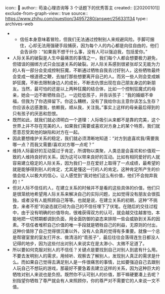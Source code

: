 icon:: 💾
author:: 苟渝心理咨询等 3 个话题下的优秀答主
created:: [[20200101]]
exclude-from-graph-view:: true
source:: https://www.zhihu.com/question/34957280/answer/256331134
type:: archives-web

- - 信任本身意味着冒险，但我们无法通过控制别人来规避风险。手脚可捆住，心却无法用强硬手段捕获，因为每个人的内心都是向往自由的，他们会告诉你：“如果我不想干什么事，没有人可以强迫我，包括爱你。”
- 人际关系的破裂是人生中最痛苦的事情之一，我们每个人都会想要极力避免，但错误的捆绑方式只会加速关系的破裂。对人际关系感到很紧张却又无能为力的人有一部分会变成控制狂魔，不断通过牺牲自我去讨好别人，这些牺牲最终会变成一根道德之鞭，去抽打那些想要离开自己的人。而另一些人则会变成嫉妒狂魔，不断去限制身边人的成长，不断去仇恨出现在自己朋友身边的新朋友。当然，最可怕的还是以上两种狂魔的结合体，比如一个控制狂魔式的母亲，她会一边不断牺牲自己，一边贬低孩子，并告诉孩子：“我的婚姻不幸福，但我为了你选择留下。你这么糟糕，没有了我给你出主意你该怎么生存？你应该永远感激我，依赖我，顺从我，关注我。”事实上这样的母亲最后得到的只有孩子的厌恶和怨恨。
- 既然如此，就我们就必须明白一个道理：人际吸引从来都不是靠的完美，这个世界上并不存在完美的人，如果我们需要或喜欢对方身上的某个特质，我们就愿意忍受其他的缺陷和对方在一起。
- 因此要想维护关系的稳定，我们就必须清晰地知道：“对方到底喜欢我/需要我哪一点？而我又需要/喜欢对方哪一点呢？”
- 维持人际最好的互动莫过于肯定，所谓物以类聚，人类总是会喜欢和价值观一致的人维持良好的关系，因为这可以带来良好的互动。比如有相同爱好的人就容易建立稳定的人际关系，因为我们一旦在爱好上取得了一点成绩，最希望的就是能够得到别人的肯定，尤其是懂这一行的人的肯定。这种肯定所产生的价值会给人以极大的信心，让人感觉到“我对他们这么有价值，他们不会抛弃我的！”
- 但对人际不信任的人，在建立关系的时候并不是看的这些具体的价值，他们只是很笼统地希望用人际关系来解决自己的实际问题，比如觉得没有朋友会很孤独，或者没有人能照顾自己等等。也就是说，在建立关系的初期，这种“不挑食，来者不拒”的姿态就已经为自己的不信任埋下了伏笔。在随后的交往过程中，由于没有明确的价值导向，很难获得双方的认可，就会越交往越害怕，本能地把一切预期都调到负面，用全面防御的姿态来排除一些会威胁到关系的因素。不信任者堆积自己价值的唯一手段就是牺牲自己的利益，无原则的付出，这种价值除了自己觉得很沉重以外，没有人会真的觉得有多重要。就像一个总是帮寝室里的室友打开水、做清洁的“乖孩子”，最后往往会落得连生日都没人记得的地步，因为这些付出对别人来说实在是太渺小、太微不足道了。
- 所以要如何克服对别人的不信任？关键点是要找到自己对别人到底有什么用。不要去发明别人的需求，用倾听、观察去了解别人，发现别人真正的需求是什么。而如果自己觉得去满足别人是一件很痛苦的事情，比如要强迫自己去跟别人玩自己不想玩的游戏，那最好不要急着去建立这样的关系，因为这种巨大的牺牲对别人来说也是负担。既然你不认可别人的价值，那干嘛硬要凑上去呢？别指望你牺牲了尊严就会有人来照顾你，你的尊严对不需要它的人来说一文不值。